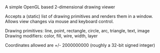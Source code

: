 A simple OpenGL based 2-dimensional drawing viewer

Accepts a (static) list of drawing primitives and renders them in
a window.  Allows view changes via mouse and keyboard control.

Drawing primitives: line, point, rectangle, circle, arc, triangle, text, image
Drawing modifiers: color, fill, wire, width, layer

Coordinates allowed are +/- 2000000000 (roughly a 32-bit signed integer)
